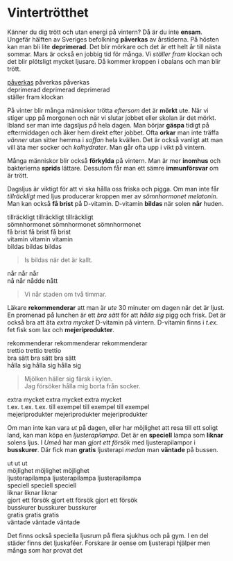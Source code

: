 # Vintertrötthet

Känner du dig trött och utan energi på vintern? Då är du inte **ensam**. Ungefär hälften av Sveriges befolkning **påverkas** av årstiderna. På hösten kan man bli lite **deprimerad**. Det blir mörkare och det är ett helt år till nästa sommar. Mars är också en jobbig tid för många. Vi *ställer fram* klockan och det blir plötsligt mycket ljusare. Då kommer kroppen i obalans och man blir trött.

[påverkas](https://sv.wiktionary.org/wiki/p%C3%A5verka#Verb) påverkas påverkas  
deprimerad deprimerad deprimerad  
ställer fram klockan

På vinter blir många människor trötta *eftersom* det är **mörkt** ute. När vi stiger upp på morgonen och när vi slutar jobbet eller skolan är det mörkt. Ibland ser man inte dagsljus *på* hela dagen. Man börjar **gäspa** tidigt på eftermiddagen och åker hem direkt efter jobbet. Ofta **orkar** man inte träffa *vänner* utan sitter hemma i *soffan* hela kvällen. Det är också vanligt att man vill äta mer socker och *kolhydrater*. Man går ofta upp i vikt på vintern.

Många människor blir också **förkylda** på vintern. Man är mer **inomhus** och bakterierna **sprids** lättare. Dessutom får man ett sämre **immunförsvar** om är trött.

Dagsljus är viktigt för att vi ska hålla oss friska och pigga. Om man inte får *tillräckligt* med ljus producerar kroppen mer av *sömnhormonet melatonin*. Man kan också **få brist** på D-vitamin. D-vitamin **bildas** när solen **når** huden.

tillräckligt tillräckligt tillräckligt  
sömnhormonet sömnhormonet sömnhormonet  
få brist få brist få brist  
vitamin vitamin vitamin  
bildas bildas bildas  
> Is bildas när det är kallt.

når når når  
nå når nådde nått  
> Vi når staden om två timmar.

Läkare **rekommenderar** att man är *ute* 30 minuter om dagen när det är ljust. En promenad på lunchen är ett *bra sätt* för att *hålla sig* pigg och frisk. Det är också bra att äta *extra mycket* D-vitamin på vintern. D-vitamin finns i *t.ex.* fet fisk som lax och **mejeriprodukter**.

rekommenderar rekommenderar rekommenderar  
trettio trettio trettio  
bra sätt bra sätt bra sätt  
hålla sig hålla sig hålla sig
> Mjölken häller sig färsk i kylen.  
> Jag försöker hålla mig borta från socker.

extra mycket extra mycket extra mycket  
t.ex. t.ex. t.ex. till exempel till exempel till exempel  
mejeriprodukter mejeriprodukter mejeriprodukter

Om man inte kan vara *ut* på dagen, eller har möjlighet att resa till ett soligt land, kan man köpa en *ljusterapilampa*. Det är en **speciell** lampa som **liknar** solens ljus. I *Umeå* har man *gjort ett försök* med ljusterapilampor i **busskurer**. Där fick man **gratis** ljusterapi *medan* man **väntade** på bussen.

ut ut ut  
möjlighet möjlighet möjlighet  
ljusterapilampa ljusterapilampa ljusterapilampa  
speciell speciell speciell  
liknar liknar liknar  
gjort ett försök gjort ett försök gjort ett försök  
busskurer busskurer busskurer  
gratis gratis gratis  
väntade väntade väntade

Det finns också speciella ljusrum på flera sjukhus och på gym. I en del städer finns det ljuskaféer. Forskare är oense om ljusterapi hjälper men många som har provat det
<!--stackedit_data:
eyJoaXN0b3J5IjpbOTA5MTQ4NjE3LDU4OTA1NTA2MywtMTk2NT
M4NjQ3OSwtMzM3NDQ5OTIsLTE5MTUzMTI4MjQsMTIyMTA4NzMx
NCwxODUxMDc3MzAwLC02MjYwMTM0NDAsLTIxMjQxNzAxNTksLT
EyMjEwMTgyNDAsLTU5MTk0NjA2NV19
-->